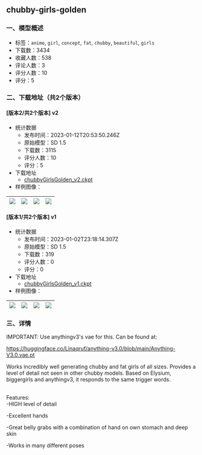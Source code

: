 ## chubby-girls-golden
### 一、模型概述

- 标签：`anime`, `girl`, `concept`, `fat`, `chubby`, `beautiful`, `girls`
- 下载数：3434
- 收藏人数：538
- 评论人数：3
- 评分人数：10
- 评分：5

### 二、下载地址（共2个版本）

#### [版本2/共2个版本] v2

- 统计数据
  - 发布时间：2023-01-12T20:53:50.246Z
  - 原始模型：SD 1.5
  - 下载数：3115
  - 评分人数：10
  - 评分：5
- 下载地址
  - [chubbyGirlsGolden_v2.ckpt](https://civitai.com/api/download/models/4163)
- 样例图像：

| <img src="https://image.civitai.com/xG1nkqKTMzGDvpLrqFT7WA/62c362b6-c073-450a-afa7-473e51e5d400/width=450/26902.jpeg" /> | <img src="https://image.civitai.com/xG1nkqKTMzGDvpLrqFT7WA/28fe8701-e884-4c61-abd6-144e26809b00/width=450/26899.jpeg" /> | <img src="https://image.civitai.com/xG1nkqKTMzGDvpLrqFT7WA/4d6ae363-0829-4eb2-3a8f-6006eb606b00/width=450/26898.jpeg" /> | <img src="https://image.civitai.com/xG1nkqKTMzGDvpLrqFT7WA/bf970db2-b0c9-44a0-eb9c-ca64d9773900/width=450/26897.jpeg" /> |
| ---- | ---- | ---- | ---- |

#### [版本1/共2个版本] v1

- 统计数据
  - 发布时间：2023-01-02T23:18:14.307Z
  - 原始模型：SD 1.5
  - 下载数：319
  - 评分人数：0
  - 评分：0
- 下载地址
  - [chubbyGirlsGolden_v1.ckpt](https://civitai.com/api/download/models/4154)
- 样例图像：

| <img src="https://image.civitai.com/xG1nkqKTMzGDvpLrqFT7WA/17fd05e3-89c1-467b-34b7-372d35ddd400/width=450/26762.jpeg" /> | <img src="https://image.civitai.com/xG1nkqKTMzGDvpLrqFT7WA/f1ad2214-28b2-4759-4643-6af214879900/width=450/26756.jpeg" /> | <img src="https://image.civitai.com/xG1nkqKTMzGDvpLrqFT7WA/66a69e40-70b6-4269-aa0b-f6e5a1198800/width=450/26761.jpeg" /> | <img src="https://image.civitai.com/xG1nkqKTMzGDvpLrqFT7WA/349799f9-e5c3-47e8-b28e-5dc61ae15700/width=450/26760.jpeg" /> |
| ---- | ---- | ---- | ---- |


### 三、详情
<p>IMPORTANT: Use anythingv3's vae for this. Can be found at:</p><p><a target="_blank" rel="ugc" href="https://huggingface.co/Linaqruf/anything-v3.0/blob/main/Anything-V3.0.vae.pt">https://huggingface.co/Linaqruf/anything-v3.0/blob/main/Anything-V3.0.vae.pt</a></p><p></p><p>Works incredibly well generating chubby and fat girls of all sizes. Provides a level of detail not seen in other chubby models. Based on Elysium, biggergirls and anythingv3, it responds to the same trigger words.</p><p></p><p><br />Features:<br />-HIGH level of detail</p><p>-Excellent hands</p><p>-Great belly grabs with a combination of hand on own stomach and deep skin</p><p>-Works in many different poses</p>